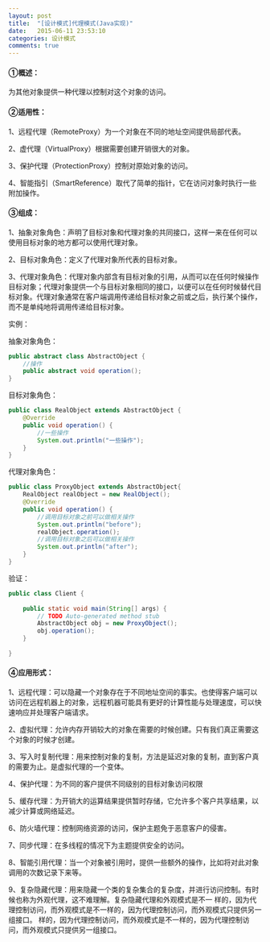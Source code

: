 ```yaml
---
layout: post
title:  "[设计模式]代理模式(Java实现)"
date:   2015-06-11 23:53:10
categories: 设计模式
comments: true
---
```


#### ①概述：
为其他对象提供一种代理以控制对这个对象的访问。

#### ②适用性：
1、远程代理（RemoteProxy）为一个对象在不同的地址空间提供局部代表。

2、虚代理（VirtualProxy）根据需要创建开销很大的对象。

3、保护代理（ProtectionProxy）控制对原始对象的访问。

4、智能指引（SmartReference）取代了简单的指针，它在访问对象时执行一些附加操作。

#### ③组成：
1、抽象对象角色：声明了目标对象和代理对象的共同接口，这样一来在任何可以使用目标对象的地方都可以使用代理对象。

2、目标对象角色：定义了代理对象所代表的目标对象。

3、代理对象角色：代理对象内部含有目标对象的引用，从而可以在任何时候操作目标对象；代理对象提供一个与目标对象相同的接口，以便可以在任何时候替代目标对象。代理对象通常在客户端调用传递给目标对象之前或之后，执行某个操作，而不是单纯地将调用传递给目标对象。

实例：

抽象对象角色：
```java
public abstract class AbstractObject {  
    //操作  
    public abstract void operation();  
}  

```
目标对象角色：
```java
public class RealObject extends AbstractObject {  
    @Override  
    public void operation() {  
        //一些操作  
        System.out.println("一些操作");  
    }  
}  
```
代理对象角色：
```java
public class ProxyObject extends AbstractObject{  
    RealObject realObject = new RealObject();  
    @Override  
    public void operation() {  
        //调用目标对象之前可以做相关操作  
        System.out.println("before");          
        realObject.operation();          
        //调用目标对象之后可以做相关操作  
        System.out.println("after");  
    }  
}  
```
验证：
```java
public class Client {  
  
    public static void main(String[] args) {  
        // TODO Auto-generated method stub  
        AbstractObject obj = new ProxyObject();  
        obj.operation();  
    }  
  
}  
```
#### ④应用形式：
1、远程代理：可以隐藏一个对象存在于不同地址空间的事实。也使得客户端可以访问在远程机器上的对象，远程机器可能具有更好的计算性能与处理速度，可以快速响应并处理客户端请求。

2、虚拟代理：允许内存开销较大的对象在需要的时候创建。只有我们真正需要这个对象的时候才创建。

3、写入时复制代理：用来控制对象的复制，方法是延迟对象的复制，直到客户真的需要为止。是虚拟代理的一个变体。

4、保护代理：为不同的客户提供不同级别的目标对象访问权限

5、缓存代理：为开销大的运算结果提供暂时存储，它允许多个客户共享结果，以减少计算或网络延迟。

6、防火墙代理：控制网络资源的访问，保护主题免于恶意客户的侵害。

7、同步代理：在多线程的情况下为主题提供安全的访问。

8、智能引用代理：当一个对象被引用时，提供一些额外的操作，比如将对此对象调用的次数记录下来等。

9、复杂隐藏代理：用来隐藏一个类的复杂集合的复杂度，并进行访问控制。有时候也称为外观代理，这不难理解。复杂隐藏代理和外观模式是不一
样的，因为代理控制访问，而外观模式是不一样的，因为代理控制访问，而外观模式只提供另一组接口。
样的，因为代理控制访问，而外观模式是不一样的，因为代理控制访问，而外观模式只提供另一组接口。